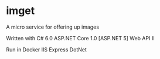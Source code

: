 # imget

A micro service for offering up images

Written with 
	C# 6.0
	ASP.NET Core 1.0 [ASP.NET 5]
	Web API II

Run in
	Docker
	IIS Express
	DotNet
